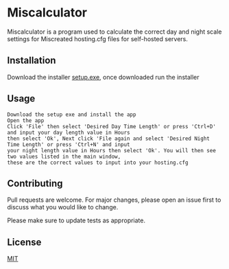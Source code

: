 # Miscalculator
Miscalculator is a program used to calculate the correct day and night scale settings for Miscreated hosting.cfg files for self-hosted servers.

## Installation

Download the installer [setup.exe](https://github.com/jackjohns0n/Day_Night_Calculator/releases/download/v0.0.1/day_night_calculator-Setup-0.0.1.exe), once downloaded run the installer

## Usage

```
Download the setup exe and install the app
Open the app
Click 'File' then select 'Desired Day Time Length' or press 'Ctrl+D' and input your day length value in Hours
then select 'Ok', Next click 'File again and select 'Desired Night Time Length' or press 'Ctrl+N' and input 
your night length value in Hours then select 'Ok'. You will then see two values listed in the main window, 
these are the correct values to input into your hosting.cfg
```
## Contributing
Pull requests are welcome. For major changes, please open an issue first to discuss what you would like to change.

Please make sure to update tests as appropriate.

## License
[MIT](https://choosealicense.com/licenses/mit/)